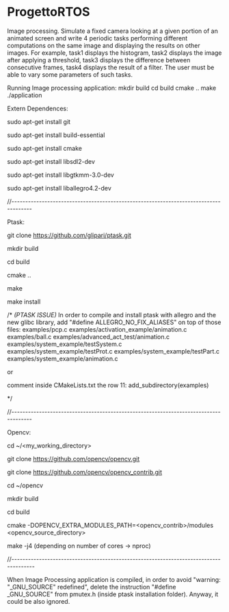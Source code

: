 # ProgettoRTOS
Image processing. Simulate a fixed camera looking at a given portion of an animated screen and write 4 periodic tasks performing different computations on the same image and displaying the results on other images. For example, task1 displays the histogram, task2 displays the image after applying a threshold, task3 displays the difference between consecutive frames, task4 displays the result of a filter. The user must be able to vary some parameters of such tasks.

Running Image processing application:
mkdir build
cd build
cmake ..
make
./application


Extern Dependences:

sudo apt-get install git

sudo apt-get install build-essential

sudo apt-get install cmake

sudo apt-get install libsdl2-dev

sudo apt-get install libgtkmm-3.0-dev

sudo apt-get install liballegro4.2-dev

//-------------------------------------------------------------------------------------

Ptask:

git clone https://github.com/glipari/ptask.git

mkdir build

cd build

cmake ..

make

make install


/* 
   _(PTASK ISSUE)_
   In order to compile and install ptask with allegro and the new glibc library,
   add "#define ALLEGRO_NO_FIX_ALIASES" on top of those files:
   examples/pcp.c
   examples/activation_example/animation.c
   examples/ball.c
   examples/advanced_act_test/animation.c
   examples/system_example/testSystem.c
   examples/system_example/testProt.c
   examples/system_example/testPart.c
   examples/system_example/animation.c
   
   or
   
   comment inside CMakeLists.txt the row 11:
   add_subdirectory(examples)
   
*/
   

//-------------------------------------------------------------------------------------

Opencv:

cd ~/<my_working_directory>

git clone https://github.com/opencv/opencv.git

git clone https://github.com/opencv/opencv_contrib.git

cd ~/opencv

mkdir build

cd build

cmake -DOPENCV_EXTRA_MODULES_PATH=<opencv_contrib>/modules <opencv_source_directory>

make -j4     (depending on number of cores -> nproc)

//--------------------------------------------------------------------------------------

When Image Processing application is compiled, in order to avoid "warning: "_GNU_SOURCE" redefined", delete the instruction "#define _GNU_SOURCE" from pmutex.h
(inside ptask installation folder). Anyway, it could be also ignored.

